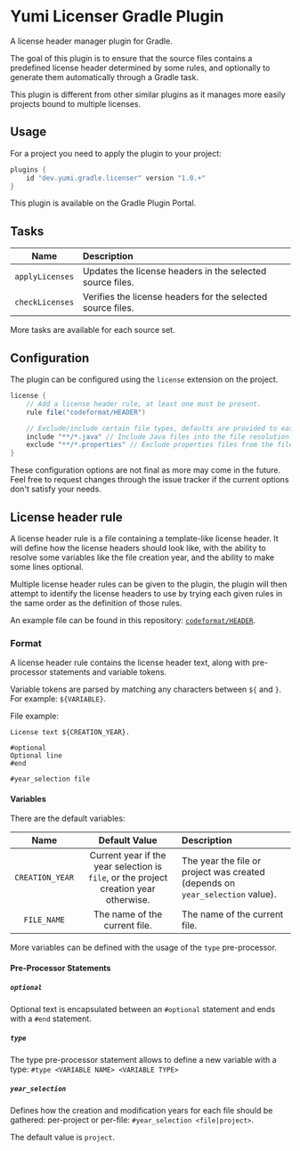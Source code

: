 # Yumi Licenser Gradle Plugin

A license header manager plugin for Gradle.

The goal of this plugin is to ensure that the source files contains a predefined license header determined by some rules,
and optionally to generate them automatically through a Gradle task.

This plugin is different from other similar plugins as it manages more easily projects bound to multiple licenses.

## Usage

For a project you need to apply the plugin to your project:

```groovy
plugins {
	id "dev.yumi.gradle.licenser" version "1.0.+"
}
```

This plugin is available on the Gradle Plugin Portal.

## Tasks

|      Name       | Description                                                 |
|:---------------:|:------------------------------------------------------------|
| `applyLicenses` | Updates the license headers in the selected source files.   |
| `checkLicenses` | Verifies the license headers for the selected source files. |

More tasks are available for each source set.

## Configuration

The plugin can be configured using the `license` extension on the project.

```groovy
license {
	// Add a license header rule, at least one must be present.
	rule file("codeformat/HEADER")

	// Exclude/include certain file types, defaults are provided to easily deal with Java/Kotlin projects.
	include "**/*.java" // Include Java files into the file resolution.
	exclude "**/*.properties" // Exclude properties files from the file resolution.
}
```

These configuration options are not final as more may come in the future.
Feel free to request changes through the issue tracker if the current options don't satisfy your needs.

## License header rule

A license header rule is a file containing a template-like license header.
It will define how the license headers should look like, with the ability to resolve some variables like the file creation year,
and the ability to make some lines optional.

Multiple license header rules can be given to the plugin, the plugin will then attempt to identify the
license headers to use by trying each given rules in the same order as the definition of those rules.

An example file can be found in this repository: [`codeformat/HEADER`](./codeformat/HEADER).

### Format

A license header rule contains the license header text, along with pre-processor statements and variable tokens.

Variable tokens are parsed by matching any characters between `${` and `}`. For example: `${VARIABLE}`.

File example:
```
License text ${CREATION_YEAR}.

#optional
Optional line
#end

#year_selection file
```

#### Variables

There are the default variables:

|      Name       |                                     Default Value                                     | Description                                                                   |
|:---------------:|:-------------------------------------------------------------------------------------:|:------------------------------------------------------------------------------|
| `CREATION_YEAR` | Current year if the year selection is `file`, or the project creation year otherwise. | The year the file or project was created (depends on `year_selection` value). |
|   `FILE_NAME`   |                             The name of the current file.                             | The name of the current file.                                                 |

More variables can be defined with the usage of the `type` pre-processor.

#### Pre-Processor Statements

##### `optional`

Optional text is encapsulated between an `#optional` statement and ends with a `#end` statement.

##### `type`

The type pre-processor statement allows to define a new variable with a type:
`#type <VARIABLE NAME> <VARIABLE TYPE>`

##### `year_selection`

Defines how the creation and modification years for each file should be gathered: per-project or per-file:
`#year_selection <file|project>`.

The default value is `project`.
